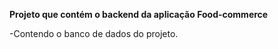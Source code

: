 **Projeto que contém o backend da aplicação Food-commerce**

-Contendo o banco de dados do projeto.
